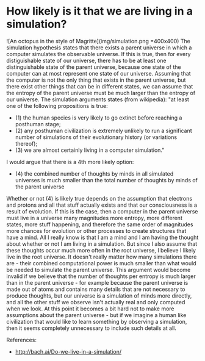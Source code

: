 # How likely is it that we are living in a simulation?
![An octopus in the style of Magritte](img/simulation.png =400x400)
The simulation hypothesis states that there exists a parent universe in which a computer simulates the observable universe.
If this is true, then for every distiguishable state of our universe, there has to be at least one distinguishable state of the parent universe, because one state of the computer can at most represent one state of our universe.
Assuming that the computer is not the only thing that exists in the parent universe, but there exist other things that can be in different states, we can assume that the entropy of the parent universe must be much larger than the entropy of our universe.
The simulation arguments states (from wikipedia):
"at least one of the following propositions is true:
- (1) the human species is very likely to go extinct before reaching a posthuman stage;
- (2) any posthuman civilization is extremely unlikely to run a significant number of simulations of their evolutionary history (or variations thereof);
- (3) we are almost certainly living in a computer simulation."

I would argue that there is a 4th more likely option:
- (4) the combined number of thoughts by minds in all simulated universes is much smaller than the total number of thoughts by minds of the parent universe

Whether or not (4) is likely true depends on the assumption that electrons and protons and all that stuff actually exists and that our consciousness is a result of evolution.
If this is the case, then a computer in the parent universe must live in a universe many magnitudes more entropy, more different states, more stuff happening, and therefore the same order of magnitudes more chances for evolution or other processes to create structures that have a mind.
All I really know is that I am a mind and I am having the thought about whether or not I am living in a simulation.
But since I also assume that these thoughts occur much more often in the root universe, I believe I likely live in the root universe.
It doesn't really matter how many simulations there are - their combined computational power is much smaller than what would be needed to simulate the parent universe.
This argument would become invalid if we believe that the number of thoughts per entropy is much larger than in the parent universe - for example because the parent universe is made out of atoms and contains many details that are not necessary to produce thoughts, but our universe is a simulation of minds more directly, and all the other stuff we observe isn't actually real and only computed when we look.
At this point it becomes a bit hard not to make more assumptions about the parent universe - but if we imagine a human like civilization that would like to learn something by observing a simulation, then it seems completely unnecessary to include such details at all.


References:
- http://bach.ai/Do-we-live-in-a-simulation/
